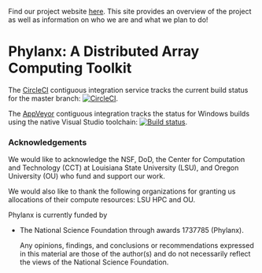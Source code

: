 <!-- Copyright (c) 2017 Louisiana State University                                  -->
<!-- Copyright (c) 2017 Oregon University                                           -->
<!--                                                                                -->
<!--   Distributed under the Boost Software License, Version 1.0. (See accompanying -->
<!--   file LICENSE_1_0.txt or copy at http://www.boost.org/LICENSE_1_0.txt)        -->

Find our project website [here](http://phylanx.stellar-group.org/). This site provides an overview of the project as well 
as information on who we are and what we plan to do!

# Phylanx: A Distributed Array Computing Toolkit

The [CircleCI](https://circleci.com/gh/STEllAR-GROUP/phylanx) contiguous integration service tracks the current build status for the master branch:
[![CircleCI](https://circleci.com/gh/STEllAR-GROUP/phylanx.svg?style=svg)](https://circleci.com/gh/STEllAR-GROUP/phylanx).

The [AppVeyor](https://ci.appveyor.com/project/hkaiser/phylanx) contiguous integration tracks the status for Windows builds using the native Visual Studio toolchain: 
[![Build status](https://ci.appveyor.com/api/projects/status/2ewum879yi7akxc1?svg=true)](https://ci.appveyor.com/project/hkaiser/phylanx).

### Acknowledgements

We would like to acknowledge the NSF, DoD, the Center for Computation
and Technology (CCT) at Louisiana State University (LSU), and Oregon University
(OU) who fund and support our work.

We would also like to thank the following organizations for granting us
allocations of their compute resources: LSU HPC and OU.

Phylanx is currently funded by

* The National Science Foundation through awards 1737785 (Phylanx).

  Any opinions, findings, and conclusions or recommendations expressed in this
  material are those of the author(s) and do not necessarily reflect the views
  of the National Science Foundation.
